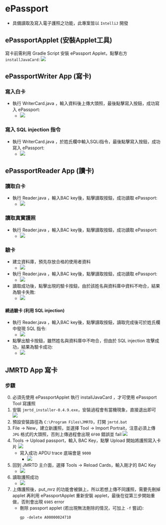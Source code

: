 # ePassport
- 具備讀取及寫入電子護照之功能，此專案皆以 `IntelliJ` 開發
## ePassportApplet (安裝Applet工具)
寫卡前需利用 Gradle Script 安裝 ePassport Applet，點擊右方 `installJavaCard`:
![](./images/Gradle.png)
## ePassportWriter App (寫卡)
### 寫入白卡
- 執行 WriterCard.java ，輸入資料後上傳大頭照，最後點擊寫入按鈕，成功寫入 ePassport: 
  - ![](./images/normal_write.png)
### 寫入 SQL injection 指令
- 執行 WriterCard.java ，於姓氏欄中輸入SQLi指令，最後點擊寫入按鈕，成功寫入 ePassport: 
  - ![](./images/SQLi_write.png)
## ePassportReader App (讀卡)
### 讀取白卡
- 執行 Reader.java ，輸入BAC key後，點擊讀取按鈕，成功讀取 ePassport:
  - ![](./images/normal_read.png)
### 讀取真實護照
- 執行 Reader.java ，輸入BAC key後，點擊讀取按鈕，成功讀取 ePassport: 
  - ![](./images/passport_reader.png)
### 驗卡
- 建立資料庫，預先存放合格的使用者資料
  - ![](./images/SQLi_database.png)
- 執行 Reader.java ，輸入BAC key後，點擊讀取按鈕，成功讀取 ePassport:
  - ![](./images/fake_read.png)
- 讀取成功後，點擊出現的驗卡按鈕，由於該姓名與資料庫中資料不吻合，結果為驗卡失敗:
  - ![](./images/fake_verify.png)
#### 繞過驗卡 (利用 SQL injection)
- 執行 Reader.java ，輸入BAC key後，點擊讀取按鈕，讀取完成後可於姓氏欄中發現 SQL 指令:
  - ![](./images/SQLi_read.png)
- 點擊出驗卡按鈕，雖然姓名與資料庫中不吻合，但由於 SQL injection 攻擊成功，結果為驗卡成功:
  - ![](./images/SQLi_verify.png)
## JMRTD App 寫卡
### 步驟
0. 必須先使用 ePassportApplet 執行 installJavaCard ，才可使用 ePassport Tool 寫護照
1. 安裝 `jmrtd_installer-0.4.9.exe`，安裝過程會有當機現象，直接退出即可
![](./images/JMRTD_install.png)
2. 預設安裝路徑為 `C:\Program Files\JMRTD`，打開 `jmrtd.bat`
3. File -> New，建立新護照，並選擇 Tool -> Import Portrait，注意必須上傳 `JPG` 格式的大頭照，否則上傳過程會出現 `6F00` 錯誤並 fail
![](./images/JMRTD_create_epassport.png)
4. Tools -> Upload passport，輸入 BAC Key，點擊 Upload 開始將護照寫入卡片
![](./images/JMRTD_upload.png)
    - 寫入成功 APDU trace 底端會是 `9000`
      - ![](./images/upload_ok_APDU.png)
5. 回到 JMRTD 主介面，選擇 Tools -> Reload Cards，輸入剛才的 BAC Key
    - ![](./images/JMRTD_reload.png)
6. 讀取護照成功
    - ![](./images/JMRTD_read_passport.png)
7. 上傳護照後，put_mrz 的功能會被鎖上，所以若想上傳不同護照，需要先刪掉 applet 再利用 ePassportApplet 重新安裝 applet，最後在從第三步開始重做，否則會出現 `6985` error
    - 刪除 passport applet (若出現無法刪除的情況，可加上 `-f` 嘗試):
        ```
        gp -delete A00000024710
        ```
    